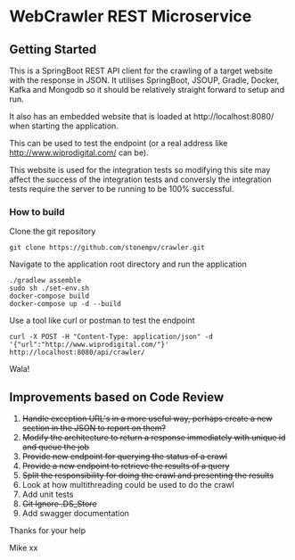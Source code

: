 # WebCrawler REST Microservice

## Getting Started
This is a SpringBoot REST API client for the crawling of a target website with the response in JSON.
It utilises SpringBoot, JSOUP, Gradle, Docker, Kafka and Mongodb so it should be relatively straight forward to setup and run.

It also has an embedded website that is loaded at http://localhost:8080/ when starting the application.

This can be used to test the endpoint (or a real address like http://www.wiprodigital.com/ can be).

This website is used for the integration tests so modifying this site may affect the success of the integration tests and conversly the integration tests require the server to be running to be 100% successful.

### How to build
Clone the git repository
```
git clone https://github.com/stonempv/crawler.git
```

Navigate to the application root directory and run the application
```
./gradlew assemble
sudo sh ./set-env.sh
docker-compose build
docker-compose up -d --build
```

Use a tool like curl or postman to test the endpoint
```
curl -X POST -H "Content-Type: application/json" -d '{"url":"http://www.wiprodigital.com/"}' http://localhost:8080/api/crawler/
```

Wala!


## Improvements based on Code Review
1. ~~Handle exception URL's in a more useful way, perhaps create a new section in the JSON to report on them?~~
2. ~~Modify the architecture to return a response immediately with unique id and queue the job~~
3. ~~Provide new endpoint for querying the status of a crawl~~
4. ~~Provide a new endpoint to retrieve the results of a query~~
5. ~~Split the responsibility for doing the crawl and presenting the results~~
6. Look at how multithreading could be used to do the crawl
7. Add unit tests
8. ~~Git Ignore .DS_Store~~
9. Add swagger documentation


Thanks for your help

Mike xx

